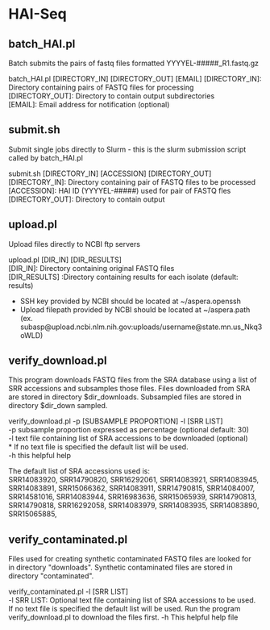 # HAI-Seq

## batch_HAI.pl
Batch submits the pairs of fastq files formatted YYYYEL-#####_R1.fastq.gz  

batch_HAI.pl [DIRECTORY_IN] [DIRECTORY_OUT] [EMAIL]
[DIRECTORY_IN]: Directory containing pairs of FASTQ files for processing  
[DIRECTORY_OUT]: Directory to contain output subdirectories  
[EMAIL]: Email address for notification (optional)  



## submit.sh
Submit single jobs directly to Slurm - this is the slurm submission script  
called by batch_HAI.pl  

submit.sh [DIRECTORY_IN] [ACCESSION] [DIRECTORY_OUT]  
[DIRECTORY_IN]: Directory containing pair of FASTQ files to be processed  
[ACCESSION]: HAI ID (YYYYEL-#####) used for pair of FASTQ fles  
[DIRECTORY_OUT]: Directory to contain output  



## upload.pl
Upload files directly to NCBI ftp servers  

upload.pl [DIR_IN] [DIR_RESULTS]  
[DIR_IN]: Directory containing original FASTQ files  
[DIR_RESULTS] :Directory containing results for each isolate (default: results)  
* SSH key provided by NCBI should be located at ~/aspera.openssh  
* Upload filepath provided by NCBI should be located at ~/aspera.path  
	(ex. subasp\@upload.ncbi.nlm.nih.gov:uploads/username\@state.mn.us_Nkq3oWLD)  
  


## verify_download.pl
This program downloads FASTQ files from the SRA database using a list of SRR 
accessions and subsamples those files. Files downloaded from SRA are stored 
in directory $dir_downloads. Subsampled files are stored in directory $dir_down
sampled.

verify_download.pl -p [SUBSAMPLE PROPORTION] -l [SRR LIST]  
-p subsample proportion expressed as percentage (optional default: 30)  
-l text file containing list of SRA accessions to be downloaded (optional)  
    * If no text file is specified the default list will be used.  
-h this helpful help  

The default list of SRA accessions used is:  
SRR14083920, 
SRR14790820, 
SRR16292061, 
SRR14083921, 
SRR14083945, 
SRR14083891, 
SRR15066362, 
SRR14083911, 
SRR14790815, 
SRR14084007, 
SRR14581016, 
SRR14083944, 
SRR16983636, 
SRR15065939, 
SRR14790813, 
SRR14790818, 
SRR16292058, 
SRR14083979, 
SRR14083935, 
SRR14083890, 
SRR15065885, 



## verify_contaminated.pl
Files used for creating synthetic contaminated FASTQ files are looked for  
in directory "downloads". Synthetic contaminated files are stored in
directory "contaminated".

verify_contaminated.pl -l [SRR LIST]  
-l SRR LIST: Optional text file containing list of SRA accessions to be used.  
 If no text file is specified the default list will be used. Run the program
 verify_download.pl to download the files first.
-h This helpful help file  
